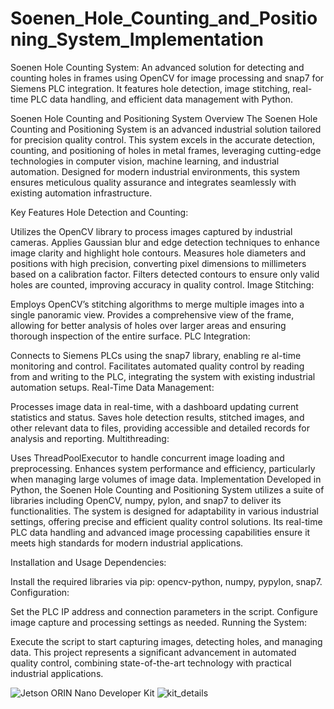 # Soenen_Hole_Counting_and_Positioning_System_Implementation
Soenen Hole Counting System: An advanced solution for detecting and counting holes in frames using OpenCV for image processing and snap7 for Siemens PLC integration. It features hole detection, image stitching, real-time PLC data handling, and efficient data management with Python.

Soenen Hole Counting and Positioning System
Overview
The Soenen Hole Counting and Positioning System is an advanced industrial solution tailored for precision quality control. This system excels in the accurate detection, counting, and positioning of holes in metal frames, leveraging cutting-edge technologies in computer vision, machine learning, and industrial automation. Designed for modern industrial environments, this system ensures meticulous quality assurance and integrates seamlessly with existing automation infrastructure.

Key Features
Hole Detection and Counting:

Utilizes the OpenCV library to process images captured by industrial cameras.
Applies Gaussian blur and edge detection techniques to enhance image clarity and highlight hole contours.
Measures hole diameters and positions with high precision, converting pixel dimensions to millimeters based on a calibration factor.
Filters detected contours to ensure only valid holes are counted, improving accuracy in quality control.
Image Stitching:

Employs OpenCV’s stitching algorithms to merge multiple images into a single panoramic view.
Provides a comprehensive view of the frame, 
allowing for better analysis of holes over larger areas and ensuring thorough inspection of the entire surface.
PLC Integration:

Connects to Siemens PLCs using the snap7 library, enabling re
al-time monitoring and control.
Facilitates automated quality control by reading from and writing to the PLC, integrating the system with existing industrial automation setups.
Real-Time Data Management:

Processes image data in real-time, with a dashboard updating current statistics and status.
Saves hole detection results, stitched images, and other relevant data to files, providing accessible and detailed records for analysis and reporting.
Multithreading:

Uses ThreadPoolExecutor to handle concurrent image loading and preprocessing.
Enhances system performance and efficiency, particularly when managing large volumes of image data.
Implementation
Developed in Python, the Soenen Hole Counting and Positioning System utilizes a suite of libraries including OpenCV, numpy, pylon, and snap7 to deliver its functionalities. The system is designed for adaptability in various industrial settings, offering precise and efficient quality control solutions. Its real-time PLC data handling and advanced image processing capabilities ensure it meets high standards for modern industrial applications.

Installation and Usage
Dependencies:

Install the required libraries via pip: opencv-python, numpy, pypylon, snap7.
Configuration:

Set the PLC IP address and connection parameters in the script.
Configure image capture and processing settings as needed.
Running the System:

Execute the script to start capturing images, detecting holes, and managing data.
This project represents a significant advancement in automated quality control, combining state-of-the-art technology with practical industrial applications.

![Jetson ORIN Nano Developer Kit](https://github.com/user-attachments/assets/bdc85d14-1dfe-4a23-bbda-3cc39bdb3cf4)
![kit_details](https://github.com/user-attachments/assets/a7534d6e-ad68-4ec9-ba03-bf39296513eb)
